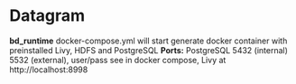 # Datagram

__bd_runtime__ docker-compose.yml will start generate docker container with preinstalled Livy, HDFS and PostgreSQL
__Ports:__ PostgreSQL 5432 (internal) 5532 (external), user/pass see in docker compose, Livy at http://localhost:8998
